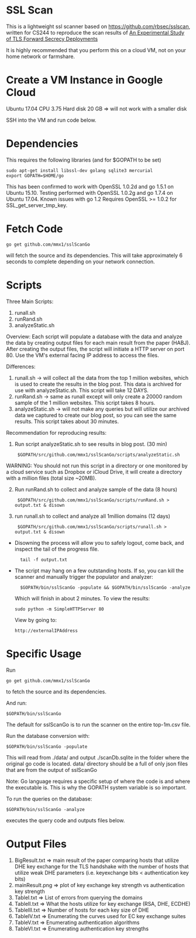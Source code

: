 SSL Scan
========

This is a lightweight ssl scanner based on https://github.com/rbsec/sslscan,
written for CS244 to reproduce the scan results of
[An Experimental Study of TLS Forward Secrecy Deployments](http://www.w2spconf.com/2014/papers/TLS.pdf)

It is highly recommended that you perform this on a cloud VM, not on your
home network or farmshare.

Create a VM Instance in Google Cloud
====================================
Ubuntu 17.04 
CPU 3.75
Hard disk 20 GB => will not work with a smaller disk

SSH into the VM and run code below. 

Dependencies
============
This requires the following libraries (and for $GOPATH to be set)

    sudo apt-get install libssl-dev golang sqlite3 mercurial
    export GOPATH=$HOME/go

This has been confirmed to work with OpenSSL 1.0.2d and go 1.5.1 on Ubuntu 15.10. 
Testing performed with OpenSSL 1.0.2g and go 1.7.4 on Ubuntu 17.04. 
Known issues with go 1.2
Requires OpenSSL >= 1.0.2 for SSL_get_server_tmp_key.

Fetch Code
===========

    go get github.com/mmx1/sslScanGo

will fetch the source and its dependencies. This will take approximately 
6 seconds to complete depending on your network connection. 

Scripts
=========
Three Main Scripts: 
1) runall.sh
2) runRand.sh
3) analyzeStatic.sh

Overview:
Each script will populate a database with the data and analyze the data
by creating output files for each main result from the paper (HABJ). After
creating the output files, the script will initiate a HTTP server on port 80.
Use the VM's external facing IP address to access the files.

Differences:
1) runall.sh -> will collect all the data from the top 1 million websites, 
  which is used to create the results in the blog post. This data is archived 
  for use with analyzeStatic.sh. This script will take 12 DAYS. 
2) runRand.sh -> same as runall except will only create a 20000 random sample
  of the 1 million websites. This script takes 8 hours.
3) analyzeStatic.sh -> will not make any queries but will utilize our archived
  data we captured to create our blog post, so you can see the same results.
  This script takes about 30 minutes.


Recommendation for reproducing results:
  
1) Run script analyzeStatic.sh to see results in blog post. (30 min)

        $GOPATH/src/github.com/mmx1/sslScanGo/scripts/analyzeStatic.sh
    
  WARNING: You should not run this script in a directory
    or one monitored by a cloud service such as Dropbox or iCloud Drive, it
    will create a directory with a million files (total size ~20MB).

2) Run runRand.sh to collect and analyze sample of the data (8 hours)

        $GOPATH/src/github.com/mmx1/sslScanGo/scripts/runRand.sh > output.txt & disown    

3) run runall.sh to collect and analyze all 1million domains (12 days)
    
        $GOPATH/src/github.com/mmx1/sslScanGo/scripts/runall.sh > output.txt & disown

* Disowning the process will allow you to safely logout, come back, and 
    inspect the tail of the progress file.

        tail -f output.txt

* The script may hang on a few outstanding hosts. If so, you can kill the scanner 
    and manually trigger the populator and analyzer:

        $GOPATH/bin/sslScanGo -populate && $GOPATH/bin/sslScanGo -analyze

    Which will finish in about 2 minutes.
    To view the results:
    
      sudo python -m SimpleHTTPServer 80

    View by going to:

      http://externalIPAddress
  
Specific Usage
=====
Run

    go get github.com/mmx1/sslScanGo

to fetch the source and its dependencies.

And run:

    $GOPATH/bin/sslScanGo

The default for sslScanGo is to run the scanner on the entire top-1m.csv 
file.

Run the database conversion with: 

    $GOPATH/bin/sslScanGo -populate

This will read from ./data/ and output ./scanDb.sqlite in the folder where
the original go code is located. data/ directory should be a full of only 
json files that are from the output of sslScanGo

Note: Go language requires a specific setup of where the code is and where
the executable is. This is why the GOPATH system variable is so important.
 

To run the queries on the database:

    $GOPATH/bin/sslScanGo -analyze

executes the query code and outputs files below. 

Output Files 
============
  1) BigResult.txt => main result of the paper comparing hosts that utilize
      DHE key exchange for the TLS handshake with the number of hosts that
      utilize weak DHE parameters (i.e. keyexchange bits < authentication
      key bits)
  2) mainResult.png => plot of key exchange key strength vs authentication key strength
  3) TableI.txt => List of errors from querying the domains
  4) TableII.txt => What the hosts utilize for key exchange (RSA, DHE, ECDHE)
  5) TableIII.txt => Number of hosts for each key size of DHE
  6) TableIV.txt => Enumerating the curves used for EC key exchange suites
  7) TableV.txt => Enumerating authentication algorithms
  8) TableVI.txt => Enumerating authentication key strengths
